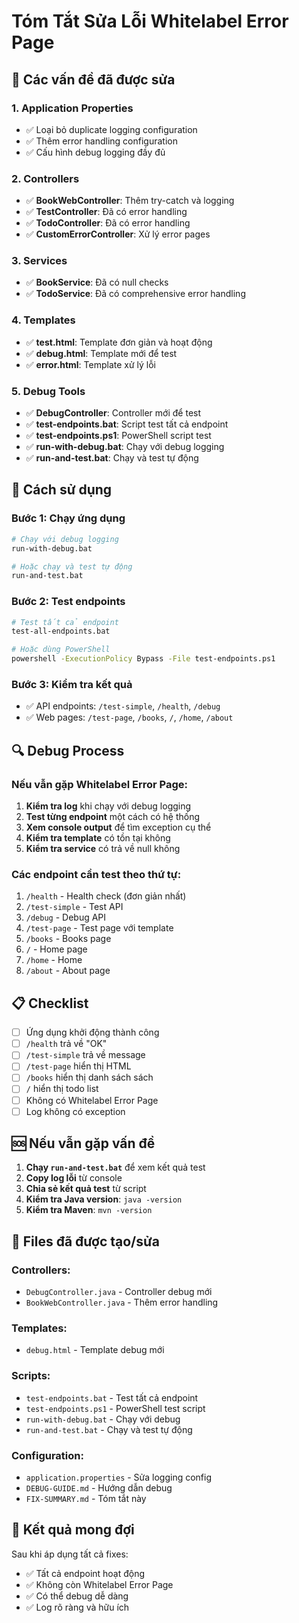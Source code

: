 # Tóm Tắt Sửa Lỗi Whitelabel Error Page

## 🔧 Các vấn đề đã được sửa

### 1. **Application Properties**
- ✅ Loại bỏ duplicate logging configuration
- ✅ Thêm error handling configuration
- ✅ Cấu hình debug logging đầy đủ

### 2. **Controllers**
- ✅ **BookWebController**: Thêm try-catch và logging
- ✅ **TestController**: Đã có error handling
- ✅ **TodoController**: Đã có error handling
- ✅ **CustomErrorController**: Xử lý error pages

### 3. **Services**
- ✅ **BookService**: Đã có null checks
- ✅ **TodoService**: Đã có comprehensive error handling

### 4. **Templates**
- ✅ **test.html**: Template đơn giản và hoạt động
- ✅ **debug.html**: Template mới để test
- ✅ **error.html**: Template xử lý lỗi

### 5. **Debug Tools**
- ✅ **DebugController**: Controller mới để test
- ✅ **test-endpoints.bat**: Script test tất cả endpoint
- ✅ **test-endpoints.ps1**: PowerShell script test
- ✅ **run-with-debug.bat**: Chạy với debug logging
- ✅ **run-and-test.bat**: Chạy và test tự động

## 🚀 Cách sử dụng

### Bước 1: Chạy ứng dụng
```bash
# Chạy với debug logging
run-with-debug.bat

# Hoặc chạy và test tự động
run-and-test.bat
```

### Bước 2: Test endpoints
```bash
# Test tất cả endpoint
test-all-endpoints.bat

# Hoặc dùng PowerShell
powershell -ExecutionPolicy Bypass -File test-endpoints.ps1
```

### Bước 3: Kiểm tra kết quả
- ✅ API endpoints: `/test-simple`, `/health`, `/debug`
- ✅ Web pages: `/test-page`, `/books`, `/`, `/home`, `/about`

## 🔍 Debug Process

### Nếu vẫn gặp Whitelabel Error Page:

1. **Kiểm tra log** khi chạy với debug logging
2. **Test từng endpoint** một cách có hệ thống
3. **Xem console output** để tìm exception cụ thể
4. **Kiểm tra template** có tồn tại không
5. **Kiểm tra service** có trả về null không

### Các endpoint cần test theo thứ tự:

1. `/health` - Health check (đơn giản nhất)
2. `/test-simple` - Test API
3. `/debug` - Debug API
4. `/test-page` - Test page với template
5. `/books` - Books page
6. `/` - Home page
7. `/home` - Home
8. `/about` - About page

## 📋 Checklist

- [ ] Ứng dụng khởi động thành công
- [ ] `/health` trả về "OK"
- [ ] `/test-simple` trả về message
- [ ] `/test-page` hiển thị HTML
- [ ] `/books` hiển thị danh sách sách
- [ ] `/` hiển thị todo list
- [ ] Không có Whitelabel Error Page
- [ ] Log không có exception

## 🆘 Nếu vẫn gặp vấn đề

1. **Chạy `run-and-test.bat`** để xem kết quả test
2. **Copy log lỗi** từ console
3. **Chia sẻ kết quả test** từ script
4. **Kiểm tra Java version**: `java -version`
5. **Kiểm tra Maven**: `mvn -version`

## 📁 Files đã được tạo/sửa

### Controllers:
- `DebugController.java` - Controller debug mới
- `BookWebController.java` - Thêm error handling

### Templates:
- `debug.html` - Template debug mới

### Scripts:
- `test-endpoints.bat` - Test tất cả endpoint
- `test-endpoints.ps1` - PowerShell test script
- `run-with-debug.bat` - Chạy với debug
- `run-and-test.bat` - Chạy và test tự động

### Configuration:
- `application.properties` - Sửa logging config
- `DEBUG-GUIDE.md` - Hướng dẫn debug
- `FIX-SUMMARY.md` - Tóm tắt này

## 🎯 Kết quả mong đợi

Sau khi áp dụng tất cả fixes:
- ✅ Tất cả endpoint hoạt động
- ✅ Không còn Whitelabel Error Page
- ✅ Có thể debug dễ dàng
- ✅ Log rõ ràng và hữu ích 